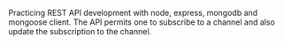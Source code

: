 Practicing REST API development with node, express, mongodb and mongoose client. The API permits one to subscribe to a channel and also update the subscription to the channel.